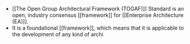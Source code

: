 - [[The Open Group Architectural Framework (TOGAF)]] Standard is an open, industry consensus [[framework]] for [[Enterprise Architecture (EA)]].
- It is a foundational [[framework]], which means that it is applicable to the development of any kind of archi
